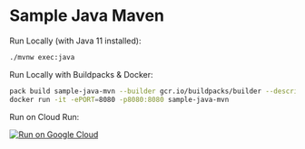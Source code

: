 # Sample Java Maven

Run Locally (with Java 11 installed):

```sh
./mvnw exec:java
```

Run Locally with Buildpacks & Docker:

```sh
pack build sample-java-mvn --builder gcr.io/buildpacks/builder --descriptor project.toml
docker run -it -ePORT=8080 -p8080:8080 sample-java-mvn
```

Run on Cloud Run:

[![Run on Google Cloud](https://deploy.cloud.run/button.svg)](https://deploy.cloud.run)
